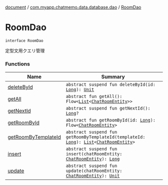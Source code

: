 [document](../../index.md) / [com.myapp.chatmemo.data.database.dao](../index.md) / [RoomDao](./index.md)

# RoomDao

`interface RoomDao`

定型文用クエリ管理

### Functions

| Name | Summary |
|---|---|
| [deleteById](delete-by-id.md) | `abstract suspend fun deleteById(id: `[`Long`](https://kotlinlang.org/api/latest/jvm/stdlib/kotlin/-long/index.html)`): `[`Unit`](https://kotlinlang.org/api/latest/jvm/stdlib/kotlin/-unit/index.html) |
| [getAll](get-all.md) | `abstract fun getAll(): Flow<`[`List`](https://kotlinlang.org/api/latest/jvm/stdlib/kotlin.collections/-list/index.html)`<`[`ChatRoomEntity`](../../com.myapp.chatmemo.data.database.entity/-chat-room-entity/index.md)`>>` |
| [getNextId](get-next-id.md) | `abstract suspend fun getNextId(): `[`Long`](https://kotlinlang.org/api/latest/jvm/stdlib/kotlin/-long/index.html)`?` |
| [getRoomById](get-room-by-id.md) | `abstract fun getRoomById(id: `[`Long`](https://kotlinlang.org/api/latest/jvm/stdlib/kotlin/-long/index.html)`): Flow<`[`ChatRoomEntity`](../../com.myapp.chatmemo.data.database.entity/-chat-room-entity/index.md)`>` |
| [getRoomByTemplateId](get-room-by-template-id.md) | `abstract suspend fun getRoomByTemplateId(templateId: `[`Long`](https://kotlinlang.org/api/latest/jvm/stdlib/kotlin/-long/index.html)`): `[`List`](https://kotlinlang.org/api/latest/jvm/stdlib/kotlin.collections/-list/index.html)`<`[`ChatRoomEntity`](../../com.myapp.chatmemo.data.database.entity/-chat-room-entity/index.md)`>` |
| [insert](insert.md) | `abstract suspend fun insert(chatRoomEntity: `[`ChatRoomEntity`](../../com.myapp.chatmemo.data.database.entity/-chat-room-entity/index.md)`): `[`Long`](https://kotlinlang.org/api/latest/jvm/stdlib/kotlin/-long/index.html) |
| [update](update.md) | `abstract suspend fun update(chatRoomEntity: `[`ChatRoomEntity`](../../com.myapp.chatmemo.data.database.entity/-chat-room-entity/index.md)`): `[`Unit`](https://kotlinlang.org/api/latest/jvm/stdlib/kotlin/-unit/index.html) |
